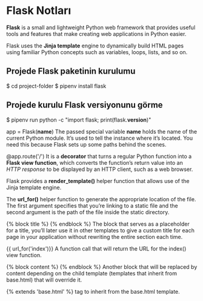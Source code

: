 # Flask Notları
**Flask** is a small and lightweight Python web framework that provides useful tools and features that make creating web applications in Python easier. 

Flask uses the **Jinja template** engine to dynamically build HTML pages using familiar Python concepts such as variables, loops, lists, and so on. 

## Projede Flask paketinin kurulumu
$ cd project-folder
$ pipenv install flask

## Projede kurulu Flask versiyonunu görme 
$ pipenv run python -c "import flask; print(flask.__version__)"

app = Flask(__name__)
The passed special variable __name__ holds the name of the current Python module. It’s used to tell the instance where it’s located. You need this because Flask sets up some paths behind the scenes.

@app.route('/')
It is a **decorator** that turns a regular Python function into a **Flask view function**, which converts the function’s return value into an *HTTP response* to be displayed by an HTTP client, such as a web browser. 

Flask provides a **render_template()** helper function that allows use of the Jinja template engine. 


The **url_for()** helper function to generate the appropriate location of the file. The first argument specifies that you’re linking to a static file and the second argument is the path of the file inside the static directory.

{% block title %} {% endblock %}
The block that serves as a placeholder for a title, you’ll later use it in other templates to give a custom title for each page in your application without rewriting the entire <head> section each time.

{{ url_for('index')}}
A function call that will return the URL for the index() view function. 

{% block content %} {% endblock %}
Another block that will be replaced by content depending on the child
template (templates that inherit from base.html) that will override it.

{% extends 'base.html' %} tag to inherit from the base.html template. 